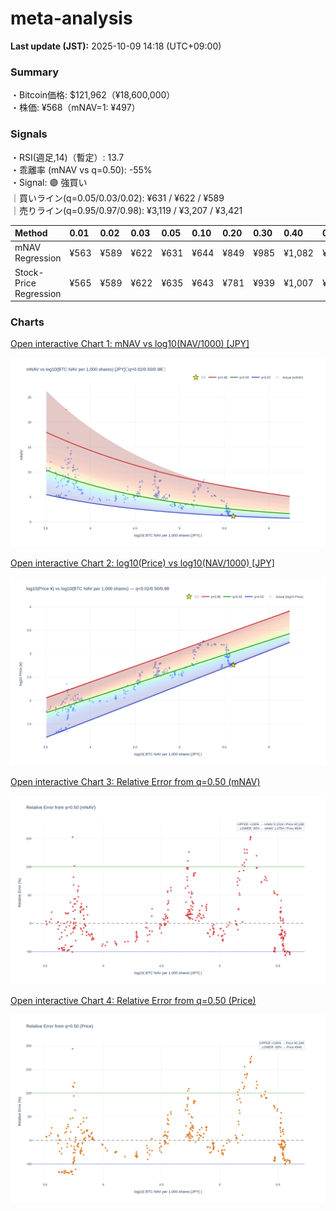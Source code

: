 # meta-analysis


<!--REPORT:START-->
**Last update (JST):** 2025-10-09 14:18 (UTC+09:00)

### Summary
・Bitcoin価格: $121,962（¥18,600,000）  
・株価: ¥568（mNAV=1: ¥497）

### Signals
・RSI(週足,14)（暫定）: 13.7  
・乖離率 (mNAV vs q=0.50): -55%  
・Signal: 🟣 強買い  
｜買いライン(q=0.05/0.03/0.02): ¥631 / ¥622 / ¥589  
｜売りライン(q=0.95/0.97/0.98): ¥3,119 / ¥3,207 / ¥3,421

| Method                 | 0.01   | 0.02   | 0.03   | 0.05   | 0.10   | 0.20   | 0.30   | 0.40   | 0.50   | 0.60   | 0.70   | 0.80   | 0.90   | 0.95   | 0.97   | 0.98   | 0.99   |
|:-----------------------|:-------|:-------|:-------|:-------|:-------|:-------|:-------|:-------|:-------|:-------|:-------|:-------|:-------|:-------|:-------|:-------|:-------|
| mNAV Regression        | ¥563   | ¥589   | ¥622   | ¥631   | ¥644   | ¥849   | ¥985   | ¥1,082 | ¥1,269 | ¥1,432 | ¥1,612 | ¥2,027 | ¥2,692 | ¥3,119 | ¥3,207 | ¥3,421 | ¥3,371 |
| Stock-Price Regression | ¥565   | ¥589   | ¥622   | ¥635   | ¥643   | ¥781   | ¥939   | ¥1,007 | ¥1,092 | ¥1,297 | ¥1,509 | ¥1,951 | ¥2,516 | ¥2,723 | ¥2,782 | ¥3,031 | ¥3,043 |

### Charts
[Open interactive Chart 1: mNAV vs log10(NAV/1000) [JPY]](https://tkzm240.github.io/meta-analysis/fig1.html)

![fig1](assets/fig1.png)

[Open interactive Chart 2: log10(Price) vs log10(NAV/1000) [JPY]](https://tkzm240.github.io/meta-analysis/fig2.html)

![fig2](assets/fig2.png)

[Open interactive Chart 3: Relative Error from q=0.50 (mNAV)](https://tkzm240.github.io/meta-analysis/fig3.html)

![fig3](assets/fig3.png)

[Open interactive Chart 4: Relative Error from q=0.50 (Price)](https://tkzm240.github.io/meta-analysis/fig4.html)

![fig4](assets/fig4.png)
<!--REPORT:END-->
